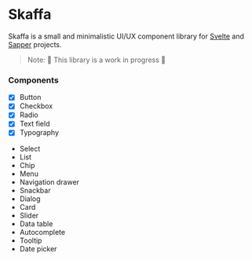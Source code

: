 # Skaffa

Skaffa is a small and minimalistic UI/UX component library for [Svelte](https://svelte.dev/) and [Sapper](https://sapper.svelte.dev/) projects.

>  Note: 🚧 This library is a work in progress 🚧

### Components

- [x] Button
- [x] Checkbox
- [x] Radio
- [x] Text field
- [x] Typography
- Select
- List
- Chip
- Menu
- Navigation drawer
- Snackbar
- Dialog
- Card
- Slider
- Data table
- Autocomplete
- Tooltip
- Date picker